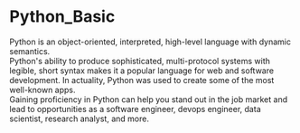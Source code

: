 # Python_Basic
Python is an object-oriented, interpreted, high-level language with dynamic semantics.<br>
Python's ability to produce sophisticated, multi-protocol systems with legible, short syntax makes it a popular language for web and software development. In actuality, Python was used to create some of the most well-known apps.<br>
Gaining proficiency in Python can help you stand out in the job market and lead to opportunities as a software engineer, devops engineer, data scientist, research analyst, and more.
